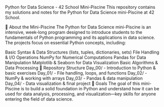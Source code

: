 Python for Data Science - 42 School Mini-Piscine
This repository contains my solutions and notes for the Python for Data Science mini-Piscine at 42 School.

📌 About the Mini-Piscine
The Python for Data Science mini-Piscine is an intensive, week-long program designed to introduce students to the fundamentals of Python programming and its applications in data science. The projects focus on essential Python concepts, including:

Basic Syntax & Data Structures (lists, tuples, dictionaries, sets)
File Handling & I/O Operations
NumPy for Numerical Computations
Pandas for Data Manipulation
Matplotlib & Seaborn for Data Visualization
Basic Algorithms & Data Processing
📂 Repository Structure
Day_00/ - Introduction to Python & basic exercises
Day_01/ - File handling, loops, and functions
Day_02/ - NumPy & working with arrays
Day_03/ - Pandas & data manipulation
Day_04/ - Data visualization & final project
🚀 Goals
The goal of this mini-Piscine is to build a solid foundation in Python and understand how it can be used for data analysis, processing, and visualization—key skills for anyone entering the field of data science.
